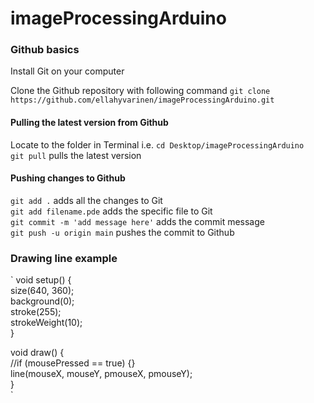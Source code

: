 # imageProcessingArduino

### Github basics 

Install Git on your computer

Clone the Github repository with following command `git clone https://github.com/ellahyvarinen/imageProcessingArduino.git`

#### Pulling the latest version from Github
Locate to the folder in Terminal i.e. `cd Desktop/imageProcessingArduino`  
`git pull` pulls the latest version  


#### Pushing changes to Github

`git add .` adds all the changes to Git  
`git add filename.pde` adds the specific file to Git  
`git commit -m 'add message here'` adds the commit message  
`git push -u origin main` pushes the commit to Github  


### Drawing line example
`
void setup() {  
  size(640, 360);  
  background(0);  
  stroke(255);  
  strokeWeight(10);  
}  
  
void draw() {  
  //if (mousePressed == true) {}  
  line(mouseX, mouseY, pmouseX, pmouseY);  
}  
`
